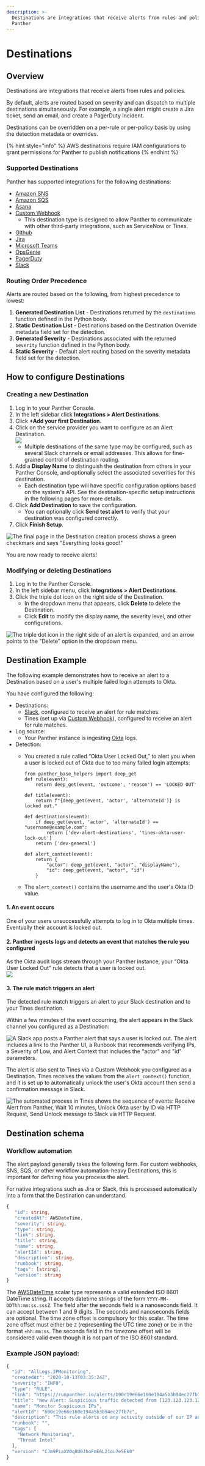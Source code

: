 ```yaml
---
description: >-
  Destinations are integrations that receive alerts from rules and policies in
  Panther
---
```


# Destinations

## Overview

Destinations are integrations that receive alerts from rules and policies.

By default, alerts are routed based on severity and can dispatch to multiple destinations simultaneously. For example, a single alert might create a Jira ticket, send an email, and create a PagerDuty Incident.

Destinations can be overridden on a per-rule or per-policy basis by using the detection metadata or overrides.

{% hint style="info" %}
AWS destinations require IAM configurations to grant permissions for Panther to publish notifications
{% endhint %}

### Supported Destinations

Panther has supported integrations for the following destinations:&#x20;

* [Amazon SNS](sns.md)
* [Amazon SQS](sqs.md)
* [Asana](asana.md)
* [Custom Webhook](custom\_webhook.md)
  * This destination type is designed to allow Panther to communicate with other third-party integrations, such as ServiceNow or Tines.
* [Github](https://docs.panther.com/destinations/github)
* [Jira](https://docs.panther.com/destinations/jira)
* [Microsoft Teams](https://docs.panther.com/destinations/microsoft-teams)
* [OpsGenie](https://docs.panther.com/destinations/opsgenie)
* [PagerDuty](https://docs.panther.com/destinations/pagerduty)
* [Slack](https://docs.panther.com/destinations/slack)

### Routing Order Precedence

Alerts are routed based on the following, from highest precedence to lowest:

1. **Generated Destination List** - Destinations returned by the `destinations` function defined in the Python body.
2. **Static Destination List** - Destinations based on the Destination Override metadata field set for the detection.
3. **Generated Severity** - Destinations associated with the returned `severity` function defined in the Python body.
4. **Static Severity** - Default alert routing based on the severity metadata field set for the detection.

## How to configure Destinations

### Creating a new Destination

1. Log in to your Panther Console.
2. In the left sidebar click **Integrations > Alert Destinations**.
3. Click **+Add your first Destination**.
4. Click on the service provider you want to configure as an Alert Destination.\
   ![](../.gitbook/assets/alert-dest.png)
   * Multiple destinations of the same type may be configured, such as several Slack channels or email addresses. This allows for fine-grained control of destination routing.
5. Add a **Display Name** to distinguish the destination from others in your Panther Console, and optionally select the associated severities for this destination.
   * Each destination type will have specific configuration options based on the system's API. See the destination-specific setup instructions in the following pages for more details.
6. Click **Add Destination** to save the configuration.&#x20;
   * You can optionally click **Send test alert** to verify that your destination was configured correctly.
7. Click **Finish Setup**.

![The final page in the Destination creation process shows a green checkmark and says "Everything looks good!"](<../../../.gitbook/assets/readme-test (3) (3) (5) (6) (1) (1) (3) (1) (1) (1) (3).png>)

You are now ready to receive alerts!

### Modifying or deleting Destinations

1. Log in to the Panther Console.
2. In the left sidebar menu, click **Integrations > Alert Destinations**.&#x20;
3. Click the triple dot icon on the right side of the Destination.
   * In the dropdown menu that appears, click **Delete** to delete the Destination.
   * Click **Edit** to modify the display name, the severity level, and other configurations.&#x20;

![The triple dot icon in the right side of an alert is expanded, and an arrow points to the "Delete" option in the dropdown menu.](../.gitbook/assets/example-alert-modify.png)

## Destination Example

The following example demonstrates how to receive an alert to a Destination based on a user's multiple failed login attempts to Okta.

You have configured the following:&#x20;

* Destinations:&#x20;
  * [Slack](slack.md), configured to receive an alert for rule matches.
  * Tines (set up via [Custom Webhook](custom\_webhook.md)), configured to receive an alert for rule matches.
* Log source:&#x20;
  * Your Panther instance is ingesting [Okta](../data-onboarding/supported-logs/okta.md) logs.
* Detection:&#x20;
  *   You created a rule called “Okta User Locked Out,” to alert you when a user is locked out of Okta due to too many failed login attempts:

      ```
      from panther_base_helpers import deep_get
      def rule(event):
          return deep_get(event, 'outcome', 'reason') == 'LOCKED OUT'

      def title(event):
          return f"{deep_get(event, 'actor', 'alternateId')} is locked out."

      def destinations(event):
          if deep_get(event, 'actor', 'alternateId') == "username@example.com":
              return ['dev-alert-destinations', 'tines-okta-user-lock-out']
          return ['dev-general'] 

      def alert_context(event):
          return {
              "actor": deep_get(event, "actor", "displayName"),
              "id": deep_get(event, "actor", "id")
          }
      ```
  * The `alert_context()` contains the username and the user's Okta ID value.

#### 1. An event occurs

One of your users unsuccessfully attempts to log in to Okta multiple times. Eventually their account is locked out.&#x20;

#### 2. Panther ingests logs and detects an event that matches the rule you configured

As the Okta audit logs stream through your Panther instance, your “Okta User Locked Out” rule detects that a user is locked out. \
![](../.gitbook/assets/okta-user-lockout.png)

#### 3. The rule match triggers an alert

The detected rule match triggers an alert to your Slack destination and to your Tines destination.

Within a few minutes of the event occurring, the alert appears in the Slack channel you configured as a Destination:&#x20;

![A Slack app posts a Panther alert that says a user is locked out. The alert includes a link to the Panther UI, a Runbook that recommends verifying IPs, a Severity of Low, and Alert Context that includes the "actor" and "id" parameters.](../.gitbook/assets/destination-example.png)

The alert is also sent to Tines via a Custom Webhook you configured as a Destination. Tines receives the values from the `alert_context()` function, and it is set up to automatically unlock the user's Okta account then send a confirmation message in Slack.

![The automated process in Tines shows the sequence of events: Receive Alert from Panther, Wait 10 minutes, Unlock Okta user by ID via HTTP Request, Send Unlock message to Slack via HTTP Request.](../.gitbook/assets/tines-example.png)

## Destination schema&#x20;

### Workflow automation

The alert payload generally takes the following form. For custom webhooks, SNS, SQS, or other workflow automation-heavy Destinations, this is important for defining how you process the alert.

For native integrations such as Jira or Slack, this is processed automatically into a form that the Destination can understand.

```typescript
{
   "id": string,
   "createdAt": AWSDateTime,
   "severity": string,
   "type": string,
   "link": string,
   "title": string,
   "name": string,
   "alertId": string,
   "description": string,
   "runbook": string,
   "tags": [string],
   "version": string
}
```

The [AWSDateTime](https://docs.aws.amazon.com/appsync/latest/devguide/scalars.html) scalar type represents a valid extended ISO 8601 DateTime string. It accepts datetime strings of the form `YYYY-MM-DDThh:mm:ss.sssZ`. The field after the seconds field is a nanoseconds field. It can accept between 1 and 9 digits. The seconds and nanoseconds fields are optional. The time zone offset is compulsory for this scalar. The time zone offset must either be `Z` (representing the UTC time zone) or be in the format `±hh:mm:ss`. The seconds field in the timezone offset will be considered valid even though it is not part of the ISO 8601 standard.

### Example JSON payload:

```javascript
{
  "id": "AllLogs.IPMonitoring",
  "createdAt": "2020-10-13T03:35:24Z",
  "severity": "INFO",
  "type": "RULE",
  "link": "https://runpanther.io/alerts/b90c19e66e160e194a5b3b94ec27fb7c",
  "title": "New Alert: Suspicious traffic detected from [123.123.123.123]",
  "name": "Monitor Suspicious IPs",
  "alertId": "b90c19e66e160e194a5b3b94ec27fb7c",
  "description": "This rule alerts on any activity outside of our IP address whitelist",
  "runbook": "",
  "tags": [
    "Network Monitoring",
    "Threat Intel"
  ],
  "version": "CJm9PiaXV0q8U0JhoFmE6L21ou7e5Ek0"
}
```

